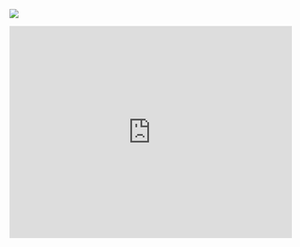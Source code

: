 <meta name="referrer" content="no-referrer">

![](https://i0.hdslb.com/bfs/face/cd7027786846c4a49e4c8046b536ca0f5923cb16.jpg)

<iframe src="https://www.bilibili.com/blackboard/newplayer.html?playlist=false&amp;crossDomain=1&amp;aid=244254871&amp;page=1" border="0" scrolling="no" framespacing="0" allowfullscreen="true" style="max-width: 100%" width="500" height="375" frameborder="no"></iframe>
